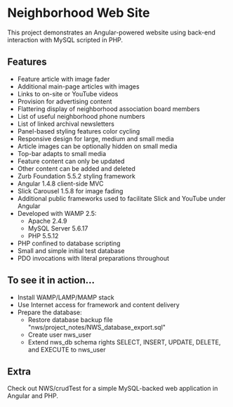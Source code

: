 
# Neighborhood Web Site

This project demonstrates an Angular-powered website using back-end
  interaction with MySQL scripted in PHP.

## Features
- Feature article with image fader
- Additional main-page articles with images
- Links to on-site or YouTube videos
- Provision for advertising content
- Flattering display of neighborhood association board members
- List of useful neighborhood phone numbers
- List of linked archival newsletters
- Panel-based styling features color cycling
- Responsive design for large, medium and small media
- Article images can be optionally hidden on small media
- Top-bar adapts to small media
- Feature content can only be updated
- Other content can be added and deleted
- Zurb Foundation 5.5.2 styling framework
- Angular 1.4.8 client-side MVC
- Slick Carousel 1.5.8 for image fading
- Additional public frameworks used to facilitate Slick and YouTube under Angular
- Developed with WAMP 2.5:
    - Apache 2.4.9
    - MySQL Server 5.6.17
    - PHP 5.5.12
- PHP confined to database scripting
- Small and simple initial test database
- PDO invocations with literal preparations throughout

## To see it in action...
- Install WAMP/LAMP/MAMP stack
- Use Internet access for framework and content delivery
- Prepare the database:
    - Restore database backup file "nws/project_notes/NWS_database_export.sql"
    - Create user nws_user
    - Extend nws_db schema rights SELECT, INSERT, UPDATE, DELETE, and EXECUTE to nws_user
 
## Extra
Check out NWS/crudTest for a simple MySQL-backed web application in Angular and PHP.
